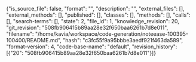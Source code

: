 {"is_source_file": false, "format": "", "description": "", "external_files": [], "external_methods": [], "published": [], "classes": [], "methods": [], "calls": [], "search-terms": [], "state": 2, "file_id": 1, "knowledge_revision": 20, "git_revision": "508fb906415b89aa28e32f650baa6261b7d8e011", "filename": "/home/kavia/workspace/code-generation/noteease-100395-100400/README.md", "hash": "c3fc55f9a95bbbe3aedf921f463da589", "format-version": 4, "code-base-name": "default", "revision_history": [{"20": "508fb906415b89aa28e32f650baa6261b7d8e011"}]}